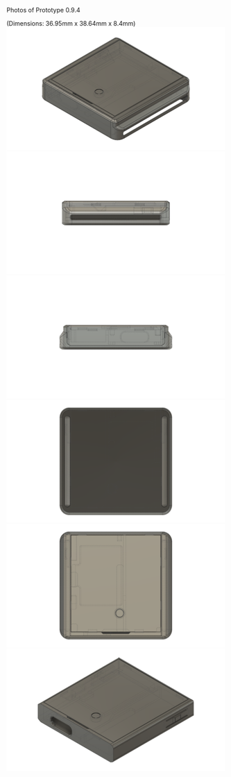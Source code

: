 Photos of Prototype 0.9.4

(Dimensions: 36.95mm x 38.64mm x 8.4mm)
![GremlinTracker1](https://github.com/ManicQuinn/SlimeVR-Gremlin/blob/main/photos/GremlinTrackers1.png?raw=true)
![GremlinTracker2](https://github.com/ManicQuinn/SlimeVR-Gremlin/blob/main/photos/GremlinTrackers2.png?raw=true)
![GremlinTracker3](https://github.com/ManicQuinn/SlimeVR-Gremlin/blob/main/photos/GremlinTrackers3.png?raw=true)
![GremlinTracker4](https://github.com/ManicQuinn/SlimeVR-Gremlin/blob/main/photos/GremlinTrackers4.png?raw=true)
![GremlinTracker5](https://github.com/ManicQuinn/SlimeVR-Gremlin/blob/main/photos/GremlinTrackers5.png?raw=true)
![GremlinTracker6](https://github.com/ManicQuinn/SlimeVR-Gremlin/blob/main/photos/GremlinTrackers6.png?raw=true)
